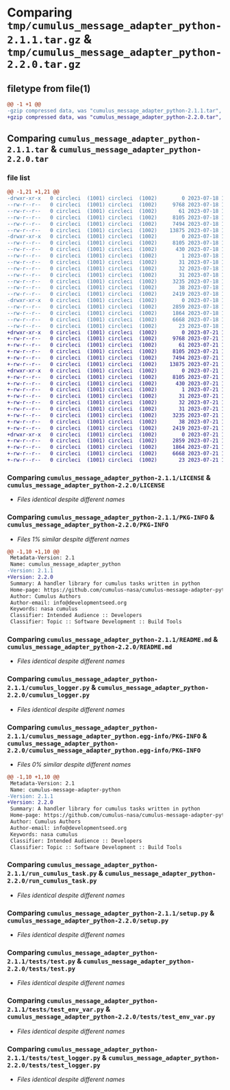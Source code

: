 # Comparing `tmp/cumulus_message_adapter_python-2.1.1.tar.gz` & `tmp/cumulus_message_adapter_python-2.2.0.tar.gz`

## filetype from file(1)

```diff
@@ -1 +1 @@
-gzip compressed data, was "cumulus_message_adapter_python-2.1.1.tar", last modified: Tue Jul 18 19:15:48 2023, max compression
+gzip compressed data, was "cumulus_message_adapter_python-2.2.0.tar", last modified: Fri Jul 21 18:57:46 2023, max compression
```

## Comparing `cumulus_message_adapter_python-2.1.1.tar` & `cumulus_message_adapter_python-2.2.0.tar`

### file list

```diff
@@ -1,21 +1,21 @@
-drwxr-xr-x   0 circleci  (1001) circleci  (1002)        0 2023-07-18 19:15:48.208299 cumulus_message_adapter_python-2.1.1/
--rw-r--r--   0 circleci  (1001) circleci  (1002)     9768 2023-07-18 19:15:31.000000 cumulus_message_adapter_python-2.1.1/LICENSE
--rw-r--r--   0 circleci  (1001) circleci  (1002)       61 2023-07-18 19:15:31.000000 cumulus_message_adapter_python-2.1.1/MANIFEST.in
--rw-r--r--   0 circleci  (1001) circleci  (1002)     8105 2023-07-18 19:15:48.208299 cumulus_message_adapter_python-2.1.1/PKG-INFO
--rw-r--r--   0 circleci  (1001) circleci  (1002)     7494 2023-07-18 19:15:31.000000 cumulus_message_adapter_python-2.1.1/README.md
--rw-r--r--   0 circleci  (1001) circleci  (1002)    13875 2023-07-18 19:15:31.000000 cumulus_message_adapter_python-2.1.1/cumulus_logger.py
-drwxr-xr-x   0 circleci  (1001) circleci  (1002)        0 2023-07-18 19:15:48.208299 cumulus_message_adapter_python-2.1.1/cumulus_message_adapter_python.egg-info/
--rw-r--r--   0 circleci  (1001) circleci  (1002)     8105 2023-07-18 19:15:48.000000 cumulus_message_adapter_python-2.1.1/cumulus_message_adapter_python.egg-info/PKG-INFO
--rw-r--r--   0 circleci  (1001) circleci  (1002)      430 2023-07-18 19:15:48.000000 cumulus_message_adapter_python-2.1.1/cumulus_message_adapter_python.egg-info/SOURCES.txt
--rw-r--r--   0 circleci  (1001) circleci  (1002)        1 2023-07-18 19:15:48.000000 cumulus_message_adapter_python-2.1.1/cumulus_message_adapter_python.egg-info/dependency_links.txt
--rw-r--r--   0 circleci  (1001) circleci  (1002)       31 2023-07-18 19:15:48.000000 cumulus_message_adapter_python-2.1.1/cumulus_message_adapter_python.egg-info/requires.txt
--rw-r--r--   0 circleci  (1001) circleci  (1002)       32 2023-07-18 19:15:48.000000 cumulus_message_adapter_python-2.1.1/cumulus_message_adapter_python.egg-info/top_level.txt
--rw-r--r--   0 circleci  (1001) circleci  (1002)       31 2023-07-18 19:15:31.000000 cumulus_message_adapter_python-2.1.1/requirements.txt
--rw-r--r--   0 circleci  (1001) circleci  (1002)     3235 2023-07-18 19:15:31.000000 cumulus_message_adapter_python-2.1.1/run_cumulus_task.py
--rw-r--r--   0 circleci  (1001) circleci  (1002)       38 2023-07-18 19:15:48.208299 cumulus_message_adapter_python-2.1.1/setup.cfg
--rw-r--r--   0 circleci  (1001) circleci  (1002)     2419 2023-07-18 19:15:31.000000 cumulus_message_adapter_python-2.1.1/setup.py
-drwxr-xr-x   0 circleci  (1001) circleci  (1002)        0 2023-07-18 19:15:48.208299 cumulus_message_adapter_python-2.1.1/tests/
--rw-r--r--   0 circleci  (1001) circleci  (1002)     2859 2023-07-18 19:15:31.000000 cumulus_message_adapter_python-2.1.1/tests/test.py
--rw-r--r--   0 circleci  (1001) circleci  (1002)     1864 2023-07-18 19:15:31.000000 cumulus_message_adapter_python-2.1.1/tests/test_env_var.py
--rw-r--r--   0 circleci  (1001) circleci  (1002)     6668 2023-07-18 19:15:31.000000 cumulus_message_adapter_python-2.1.1/tests/test_logger.py
--rw-r--r--   0 circleci  (1001) circleci  (1002)       23 2023-07-18 19:15:31.000000 cumulus_message_adapter_python-2.1.1/version.py
+drwxr-xr-x   0 circleci  (1001) circleci  (1002)        0 2023-07-21 18:57:46.586699 cumulus_message_adapter_python-2.2.0/
+-rw-r--r--   0 circleci  (1001) circleci  (1002)     9768 2023-07-21 18:57:34.000000 cumulus_message_adapter_python-2.2.0/LICENSE
+-rw-r--r--   0 circleci  (1001) circleci  (1002)       61 2023-07-21 18:57:34.000000 cumulus_message_adapter_python-2.2.0/MANIFEST.in
+-rw-r--r--   0 circleci  (1001) circleci  (1002)     8105 2023-07-21 18:57:46.586699 cumulus_message_adapter_python-2.2.0/PKG-INFO
+-rw-r--r--   0 circleci  (1001) circleci  (1002)     7494 2023-07-21 18:57:34.000000 cumulus_message_adapter_python-2.2.0/README.md
+-rw-r--r--   0 circleci  (1001) circleci  (1002)    13875 2023-07-21 18:57:34.000000 cumulus_message_adapter_python-2.2.0/cumulus_logger.py
+drwxr-xr-x   0 circleci  (1001) circleci  (1002)        0 2023-07-21 18:57:46.586699 cumulus_message_adapter_python-2.2.0/cumulus_message_adapter_python.egg-info/
+-rw-r--r--   0 circleci  (1001) circleci  (1002)     8105 2023-07-21 18:57:46.000000 cumulus_message_adapter_python-2.2.0/cumulus_message_adapter_python.egg-info/PKG-INFO
+-rw-r--r--   0 circleci  (1001) circleci  (1002)      430 2023-07-21 18:57:46.000000 cumulus_message_adapter_python-2.2.0/cumulus_message_adapter_python.egg-info/SOURCES.txt
+-rw-r--r--   0 circleci  (1001) circleci  (1002)        1 2023-07-21 18:57:46.000000 cumulus_message_adapter_python-2.2.0/cumulus_message_adapter_python.egg-info/dependency_links.txt
+-rw-r--r--   0 circleci  (1001) circleci  (1002)       31 2023-07-21 18:57:46.000000 cumulus_message_adapter_python-2.2.0/cumulus_message_adapter_python.egg-info/requires.txt
+-rw-r--r--   0 circleci  (1001) circleci  (1002)       32 2023-07-21 18:57:46.000000 cumulus_message_adapter_python-2.2.0/cumulus_message_adapter_python.egg-info/top_level.txt
+-rw-r--r--   0 circleci  (1001) circleci  (1002)       31 2023-07-21 18:57:34.000000 cumulus_message_adapter_python-2.2.0/requirements.txt
+-rw-r--r--   0 circleci  (1001) circleci  (1002)     3235 2023-07-21 18:57:34.000000 cumulus_message_adapter_python-2.2.0/run_cumulus_task.py
+-rw-r--r--   0 circleci  (1001) circleci  (1002)       38 2023-07-21 18:57:46.586699 cumulus_message_adapter_python-2.2.0/setup.cfg
+-rw-r--r--   0 circleci  (1001) circleci  (1002)     2419 2023-07-21 18:57:34.000000 cumulus_message_adapter_python-2.2.0/setup.py
+drwxr-xr-x   0 circleci  (1001) circleci  (1002)        0 2023-07-21 18:57:46.586699 cumulus_message_adapter_python-2.2.0/tests/
+-rw-r--r--   0 circleci  (1001) circleci  (1002)     2859 2023-07-21 18:57:34.000000 cumulus_message_adapter_python-2.2.0/tests/test.py
+-rw-r--r--   0 circleci  (1001) circleci  (1002)     1864 2023-07-21 18:57:34.000000 cumulus_message_adapter_python-2.2.0/tests/test_env_var.py
+-rw-r--r--   0 circleci  (1001) circleci  (1002)     6668 2023-07-21 18:57:34.000000 cumulus_message_adapter_python-2.2.0/tests/test_logger.py
+-rw-r--r--   0 circleci  (1001) circleci  (1002)       23 2023-07-21 18:57:34.000000 cumulus_message_adapter_python-2.2.0/version.py
```

### Comparing `cumulus_message_adapter_python-2.1.1/LICENSE` & `cumulus_message_adapter_python-2.2.0/LICENSE`

 * *Files identical despite different names*

### Comparing `cumulus_message_adapter_python-2.1.1/PKG-INFO` & `cumulus_message_adapter_python-2.2.0/PKG-INFO`

 * *Files 1% similar despite different names*

```diff
@@ -1,10 +1,10 @@
 Metadata-Version: 2.1
 Name: cumulus_message_adapter_python
-Version: 2.1.1
+Version: 2.2.0
 Summary: A handler library for cumulus tasks written in python
 Home-page: https://github.com/cumulus-nasa/cumulus-message-adapter-python
 Author: Cumulus Authors
 Author-email: info@developmentseed.org
 Keywords: nasa cumulus
 Classifier: Intended Audience :: Developers
 Classifier: Topic :: Software Development :: Build Tools
```

### Comparing `cumulus_message_adapter_python-2.1.1/README.md` & `cumulus_message_adapter_python-2.2.0/README.md`

 * *Files identical despite different names*

### Comparing `cumulus_message_adapter_python-2.1.1/cumulus_logger.py` & `cumulus_message_adapter_python-2.2.0/cumulus_logger.py`

 * *Files identical despite different names*

### Comparing `cumulus_message_adapter_python-2.1.1/cumulus_message_adapter_python.egg-info/PKG-INFO` & `cumulus_message_adapter_python-2.2.0/cumulus_message_adapter_python.egg-info/PKG-INFO`

 * *Files 0% similar despite different names*

```diff
@@ -1,10 +1,10 @@
 Metadata-Version: 2.1
 Name: cumulus-message-adapter-python
-Version: 2.1.1
+Version: 2.2.0
 Summary: A handler library for cumulus tasks written in python
 Home-page: https://github.com/cumulus-nasa/cumulus-message-adapter-python
 Author: Cumulus Authors
 Author-email: info@developmentseed.org
 Keywords: nasa cumulus
 Classifier: Intended Audience :: Developers
 Classifier: Topic :: Software Development :: Build Tools
```

### Comparing `cumulus_message_adapter_python-2.1.1/run_cumulus_task.py` & `cumulus_message_adapter_python-2.2.0/run_cumulus_task.py`

 * *Files identical despite different names*

### Comparing `cumulus_message_adapter_python-2.1.1/setup.py` & `cumulus_message_adapter_python-2.2.0/setup.py`

 * *Files identical despite different names*

### Comparing `cumulus_message_adapter_python-2.1.1/tests/test.py` & `cumulus_message_adapter_python-2.2.0/tests/test.py`

 * *Files identical despite different names*

### Comparing `cumulus_message_adapter_python-2.1.1/tests/test_env_var.py` & `cumulus_message_adapter_python-2.2.0/tests/test_env_var.py`

 * *Files identical despite different names*

### Comparing `cumulus_message_adapter_python-2.1.1/tests/test_logger.py` & `cumulus_message_adapter_python-2.2.0/tests/test_logger.py`

 * *Files identical despite different names*

